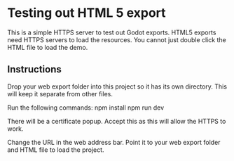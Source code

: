 # Testing out HTML 5 export
This is a simple HTTPS server to test out Godot exports. HTML5 exports need HTTPS servers to load the resources. You cannot just double click the HTML file to load the demo.

## Instructions
Drop your web export folder into this project so it has its own directory. This will keep it separate from other files.


Run the following commands:
    npm install
    npm run dev

There will be a certificate popup. Accept this as this will allow the HTTPS to work.

Change the URL in the web address bar. Point it to your web export folder and HTML file to load the project.



